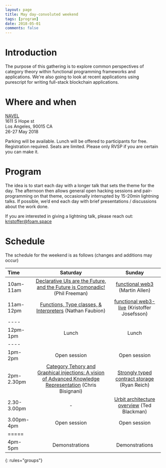 ```yaml
---
layout: page
title: May day-convoluted weekend
tags: [program]
date: 2018-05-01
comments: false
---
```

# Introduction

The purpose of this gathering is to explore common perspectives of category theory within functional programming frameworks and applications. We're also going to look at recent applications using purescript for writing full-stack blockchain applications.

# Where and when

[NAVEL](https://goo.gl/maps/EmtKVixQHpN2)<br>
1611 S Hope st<br>
Los Angeles, 90015 CA<br>
26-27 May 2018

Parking will be available. Lunch will be offered to participants for free. Registration required. Seats are limited. Please only RVSP if you are certain you can make it. 

# Program

The idea is to start each day with a longer talk that sets the theme for the day. The afternoon then allows general open hacking sessions and pair-programming on that theme, occasionally interrupted by 15-20min lightning talks. If possible, we’d end each day with brief presentations / discussions about the work done.

If you are interested in giving a lightning talk, please reach out: kristoffer@foam.space

# Schedule

The schedule for the weekend is as follows (changes and additions may occur)

| Time | Saturday | Sunday |
|:--------|:-------:|:-------:|
| 10am-11am   | [Declarative UIs are the Future, and the Future is Comonadic!](https://coday.today/coeffects/) (Phil Freeman) | [functional web3](https://coday.today/web3/) (Martin Allen) |
| 11am-12pm   | [Functions, Type classes, & Interpreters](https://coday.today/variants/) (Nathan Faubion)                   | [functional web3-live](https://coday.today/web3-live/) (Kristoffer Josefsson)  |
|----
| 12pm-1pm    | Lunch         | Lunch   |
|----
| 1pm-2pm     | Open session  | Open session  |
| 2pm-2.30pm  | [Category Tehory and Graphical injections: A vision of Advanced Knowledge Representation](https://coday.today/graphical/) (Chris Bisignani) | [Strongly typed contract storage](https://coday.today/storage/) (Ryan Reich) |
| 2.30-3.00pm | -             | [Urbit architecture overview](https://coday.today/urbit/) (Ted Blackman) |
| 3.00pm-4pm  | Open session  | Open session |
|=====
| 4pm-5pm   | Demonstrations  | Demonstrations |
{: rules="groups"}

